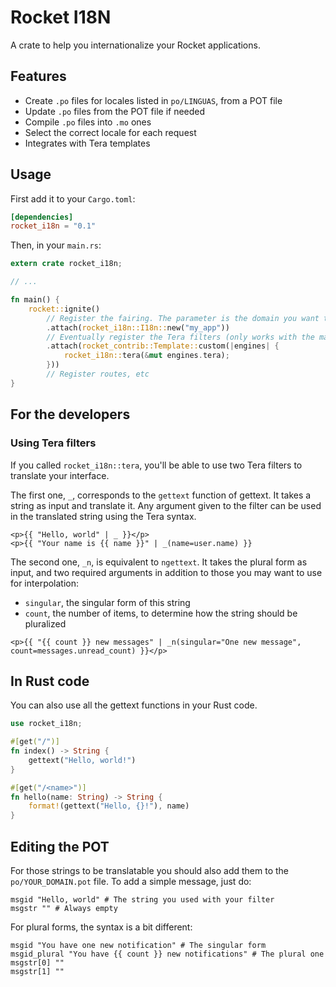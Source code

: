 # Rocket I18N

A crate to help you internationalize your Rocket applications.

## Features

- Create `.po` files for locales listed in `po/LINGUAS`, from a POT file
- Update `.po` files from the POT file if needed
- Compile `.po` files into `.mo` ones
- Select the correct locale for each request
- Integrates with Tera templates

## Usage

First add it to your `Cargo.toml`:

```toml
[dependencies]
rocket_i18n = "0.1"
```

Then, in your `main.rs`:

```rust
extern crate rocket_i18n;

// ...

fn main() {
    rocket::ignite()
        // Register the fairing. The parameter is the domain you want to use (the name of your app most of the time)
        .attach(rocket_i18n::I18n::new("my_app"))
        // Eventually register the Tera filters (only works with the master branch of Rocket)
        .attach(rocket_contrib::Template::custom(|engines| {
            rocket_i18n::tera(&mut engines.tera);
        }))
        // Register routes, etc
}
```

## For the developers

### Using Tera filters

If you called `rocket_i18n::tera`, you'll be able to use two Tera filters to translate your interface.

The first one, `_`, corresponds to the `gettext` function of gettext. It takes a string as input and translate it. Any argument given to the filter can
be used in the translated string using the Tera syntax.

```jinja
<p>{{ "Hello, world" | _ }}</p>
<p>{{ "Your name is {{ name }}" | _(name=user.name) }}
```

The second one, `_n`, is equivalent to `ngettext`. It takes the plural form as input, and two required arguments in addition to those you may want to use for interpolation:

- `singular`, the singular form of this string
- `count`, the number of items, to determine how the string should be pluralized

```jinja
<p>{{ "{{ count }} new messages" | _n(singular="One new message", count=messages.unread_count) }}</p>
```

## In Rust code

You can also use all the gettext functions in your Rust code.

```rust
use rocket_i18n;

#[get("/")]
fn index() -> String {
    gettext("Hello, world!")
}

#[get("/<name>")]
fn hello(name: String) -> String {
    format!(gettext("Hello, {}!"), name)
}
```

## Editing the POT

For those strings to be translatable you should also add them to the `po/YOUR_DOMAIN.pot` file. To add a simple message, just do:

```po
msgid "Hello, world" # The string you used with your filter
msgstr "" # Always empty
```

For plural forms, the syntax is a bit different:

```po
msgid "You have one new notification" # The singular form
msgid_plural "You have {{ count }} new notifications" # The plural one
msgstr[0] ""
msgstr[1] ""
```
